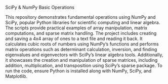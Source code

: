 SciPy & NumPy Basic Operations

This repository demonstrates fundamental operations using NumPy and SciPy, popular Python libraries for scientific computing and linear algebra. The scripts provide practical examples of array manipulation, matrix computations, and sparse matrix handling.
The project includes creating and saving a 4x4 array of ones to a text file and reading it back. It calculates cubic roots of numbers using NumPy’s functions and performs matrix operations such as determinant calculation, inversion, and finding eigenvalues and eigenvectors with SciPy’s linear algebra tools. Additionally, it showcases the creation and manipulation of sparse matrices, including addition, multiplication, and transposition using SciPy’s sparse package.
To run the code, ensure Python is installed along with NumPy, SciPy, and Matplotlib. 


